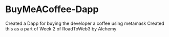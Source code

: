 # BuyMeACoffee-Dapp
Created a Dapp for buying the developer a coffee using metamask
Created this as a part of Week 2 of RoadToWeb3 by Alchemy 
